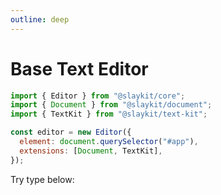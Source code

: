 ```yaml
---
outline: deep
---
```


# Base Text Editor

```javascript
import { Editor } from "@slaykit/core";
import { Document } from "@slaykit/document";
import { TextKit } from "@slaykit/text-kit";

const editor = new Editor({
  element: document.querySelector("#app"),
  extensions: [Document, TextKit],
});
```

<script setup>
import BaseTextEditor from './examples/base-text-editor.vue'
</script>

Try type below:

<BaseTextEditor />

